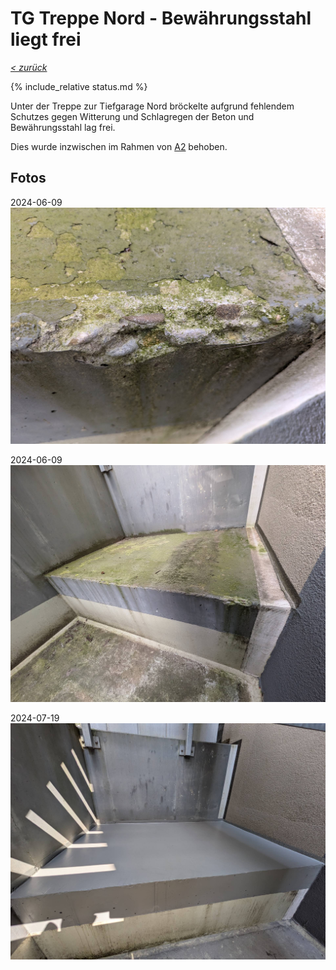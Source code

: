 # TG Treppe Nord - Bewährungsstahl liegt frei

_[&lt; zurück](../../index.md)_

{% include_relative status.md %}

Unter der Treppe zur Tiefgarage Nord bröckelte aufgrund fehlendem Schutzes gegen Witterung und Schlagregen der Beton und Bewährungsstahl lag frei.

Dies wurde inzwischen im Rahmen von [A2](../A2/index.md) behoben.

## Fotos

2024-06-09
![](20240609_171144586_small.jpg)

2024-06-09
![](20240609_171151897_small.jpg)

2024-07-19
![](20240719_140504297_small.jpg)
